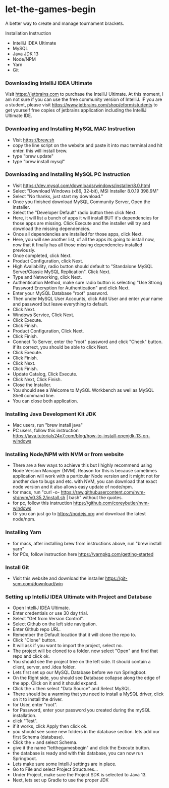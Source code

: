 # let-the-games-begin
A better way to create and manage tournament brackets.

Installation Instruction
- IntelliJ IDEA Ultimate
- MySQL
- Java JDK 13
- Node/NPM
- Yarn
- Git

### Downloading IntelliJ IDEA Ultimate
Visit https://jetbrains.com to purchase the IntelliJ Ultimate. At this moment, I am not sure if you can use the free community version of IntelliJ. IF you are a student, please visit https://www.jetbrains.com/shop/eform/students to get yourself free copies of jetbrains application including the IntelliJ Ultimate IDE.

### Downloading and Installing MySQL MAC Instruction
- Visit https://brew.sh
- copy the line script on the website and paste it into mac terminal and hit enter. this will install brew.
- type "brew update"
- type "brew install mysql"

### Downloading and Installing MySQL PC Instruction
- Visit https://dev.mysql.com/downloads/windows/installer/8.0.html
- Select "Download Windows (x86, 32-bit), MSI Installer 8.0.19 398.9M"
- Select "No thanks, just start my download."
- Once you finished download MySQL Community Server, Open the installer.
- Select the "Developer Default" radio button then click Next.
- Here, it will list a bunch of apps it will install BUT it's dependencies for those apps are missing. Click Execute and the installer will try and download the missing dependencies.
- Once all dependencies are installed for those apps, click Next.
- Here, you will see another list, of all the apps its going to install now, now that it finally has all those missing dependencies installed previously.
- Once completed, click Next.
- Product Configuration, click Next.
- High Availability, radio button should default to "Standalone MySQL Server/Classic MySQL Replication". Click Next.
- Type and Networking, click Next.
- Authentication Method, make sure radio button is selecting "Use Strong Password Encryption for Authentication" and click Next.
- Enter your MySQL Database "root" password. 
- Then under MySQL User Accounts, click Add User and enter your name and password but leave everything to default.
- Click Next.
- Windows Service, Click Next.
- Click Execute.
- Click Finish.
- Product Configuration, Click Next.
- Click Finish.
- Connect To Server, enter the "root" password and click "Check" button. if its correct, you should be able to click Next.
- Click Execute.
- Click Finish.
- Click Next.
- Click Finish.
- Update Catalog, Click Execute.
- Click Next, Click Finish.
- Close the Installer.
- You should see a Welcome to MySQL Workbench as well as MySQL Shell command line.
- You can close both application.

### Installing Java Development Kit JDK
- Mac users, run "brew install java"
- PC users, follow this instruction https://java.tutorials24x7.com/blog/how-to-install-openjdk-13-on-windows

### Installing Node/NPM with NVM or from website
- There are a few ways to achieve this but I highly recommend using Node Version Manager (NVM). Reason for this is because sometimes application will work with a particular Node version and it might not for another due to bugs and etc. with NVM, you can download that exact node version and it also allows easy update of node/npm.
- for macs, run "curl -o- https://raw.githubusercontent.com/nvm-sh/nvm/v0.35.2/install.sh | bash" without the quotes.
- for pc, follow this instruction https://github.com/coreybutler/nvm-windows
- Or you can just go to https://nodejs.org and download the latest node/npm.

### Installing Yarn
- for macs, after installing brew from instructions above, run "brew install yarn"
- for PCs, follow instruction here https://yarnpkg.com/getting-started

### Install Git
- Visit this website and download the installer https://git-scm.com/download/win

### Setting up IntelliJ IDEA Ultimate with Project and Database
- Open IntelliJ IDEA Ultimate.
- Enter credentials or use 30 day trial.
- Select "Get from Version Control".
- Select Github on the left side navigation.
- Enter Github repo URL.
- Remember the Default location that it will clone the repo to.
- Click "Clone" button.
- It will ask if you want to import the project, select no.
- The project will be cloned to a folder. now select "Open" and find that repo and click ok.
- You should see the project tree on the left side. It should contain a client, server, and .idea folder.
- Lets first set up our MySQL Database before we run Springboot.
- On the Right side, you should see Database collapse along the edge of the app. Click on it and it should expand.
- Click the + then select "Data Source" and Select MySQL.
- There should be a warming that you need to install a MySQL driver, click on it to install the driver.
- for User, enter "root".
- for Password, enter your password you created during the mySQL installation.
- click "Test".
- if it works, click Apply then click ok.
- you should see some new folders in the database section. lets add our first Schema (database).
- Click the + and select Schema.
- give it the name "letthegamesbegin" and click the Execute button.
- the database is ready and with this database, you can now run Springboot.
- Lets make sure some IntelliJ settings are in place. 
- Go to File and select Project Structures...
- Under Project, make sure the Project SDK is selected to Java 13.
- Next, lets set up Gradle to use the proper JDK